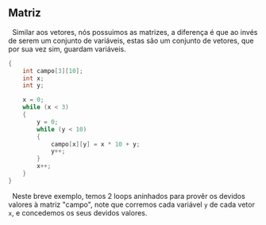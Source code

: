 
## Matriz

&nbsp; Similar aos vetores, nós possuimos as matrizes, a diferença é que ao invés de serem um conjunto de variáveis, estas são um conjunto de vetores, que por sua vez sim, guardam variáveis.

```c
{
	int campo[3][10];
	int x;
	int y;

	x = 0;
	while (x < 3)
	{
		y = 0;
		while (y < 10)
		{
			campo[x][y] = x * 10 + y;
			y++;
		}
		x++;
	}
}
```

&nbsp; Neste breve exemplo, temos 2 loops aninhados para provêr os devidos valores à matriz "campo", note que corremos cada variável `y` de cada vetor `x`, e concedemos os seus devidos valores.